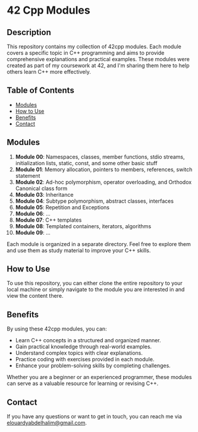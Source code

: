 # 42 Cpp Modules

## Description

This repository contains my collection of 42cpp modules. Each module covers a specific topic in C++ programming and aims to provide comprehensive explanations and practical examples. These modules were created as part of my coursework at 42, and I'm sharing them here to help others learn C++ more effectively.

## Table of Contents

- [Modules](#modules)
- [How to Use](#how-to-use)
- [Benefits](#benefits)
- [Contact](#contact)

## Modules

1. **Module 00**: Namespaces, classes, member functions, stdio streams, initialization lists, static, const, and some other basic stuff
2. **Module 01**: Memory allocation, pointers to members, references, switch statement
3. **Module 02**: Ad-hoc polymorphism, operator overloading, and Orthodox Canonical class form
4. **Module 03**: Inheritance
5. **Module 04**: Subtype polymorphism, abstract classes, interfaces
6. **Module 05**: Repetition and Exceptions
7. **Module 06**: ...
8. **Module 07**: C++ templates
9. **Module 08**: Templated containers, iterators, algorithms
10. **Module 09**: ...

Each module is organized in a separate directory. Feel free to explore them and use them as study material to improve your C++ skills.

## How to Use

To use this repository, you can either clone the entire repository to your local machine or simply navigate to the module you are interested in and view the content there.

## Benefits

By using these 42cpp modules, you can:

- Learn C++ concepts in a structured and organized manner.
- Gain practical knowledge through real-world examples.
- Understand complex topics with clear explanations.
- Practice coding with exercises provided in each module.
- Enhance your problem-solving skills by completing challenges.

Whether you are a beginner or an experienced programmer, these modules can serve as a valuable resource for learning or revising C++.

## Contact

If you have any questions or want to get in touch, you can reach me via elouardyabdelhalim@gmail.com.
